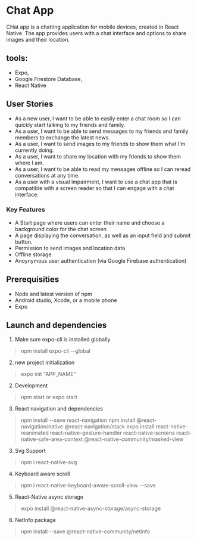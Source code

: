 # Chat App
CHat app is a chatting application for mobile devices, created in React Native. The app provides users with a chat interface and options to share images and their location.

## tools: 
- Expo, 
- Google Firestore Database, 
- React Native

## User Stories
- As a new user, I want to be able to easily enter a chat room so I can quickly start talking to my
friends and family.
- As a user, I want to be able to send messages to my friends and family members to exchange
the latest news.
- As a user, I want to send images to my friends to show them what I’m currently doing.
- As a user, I want to share my location with my friends to show them where I am.
- As a user, I want to be able to read my messages offline so I can reread conversations at any
time.
- As a user with a visual impairment, I want to use a chat app that is compatible with a screen
reader so that I can engage with a chat interface.

### Key Features
- A Start page where users can enter their name and choose a background color for the chat screen
- A page displaying the conversation, as well as an input field and submit button.
- Permission to send images and location data 
- Offline storage
- Anoynymous user authentication (via Google Firebase authentication)

## Prerequisities
- Node and latest version of npm
- Android studio, Xcode, or a mobile phone
- Expo 

## Launch and dependencies
1) Make sure expo-cli is installed globally
>npm install expo-cli --global
2) new project initialization
>expo init "APP_NAME"

2) Development
>npm start
or 
>expo start

3) React navigation and dependencies
>npm install --save react-navigation
>npm install @react-navigation/native @react-navigation/stack
expo install react-native-reanimated react-native-gesture-handler react-native-screens react-native-safe-area-context @react-native-community/masked-view

3) Svg Support
>npm i react-native-svg

4) Keyboard aware scroll
>npm i react-native-keyboard-aware-scroll-view --save

5) React-Native async storage
>expo install @react-native-async-storage/async-storage

6) NetInfo package
>npm install --save @react-native-community/netinfo
